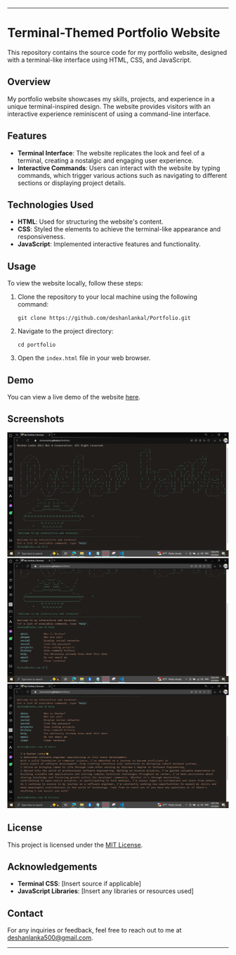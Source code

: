 
---

# Terminal-Themed Portfolio Website

This repository contains the source code for my portfolio website, designed with a terminal-like interface using HTML, CSS, and JavaScript.

## Overview

My portfolio website showcases my skills, projects, and experience in a unique terminal-inspired design. The website provides visitors with an interactive experience reminiscent of using a command-line interface.

## Features

- **Terminal Interface**: The website replicates the look and feel of a terminal, creating a nostalgic and engaging user experience.
- **Interactive Commands**: Users can interact with the website by typing commands, which trigger various actions such as navigating to different sections or displaying project details.

## Technologies Used

- **HTML**: Used for structuring the website's content.
- **CSS**: Styled the elements to achieve the terminal-like appearance and responsiveness.
- **JavaScript**: Implemented interactive features and functionality.

## Usage

To view the website locally, follow these steps:

1. Clone the repository to your local machine using the following command:
   ```
   git clone https://github.com/deshanlankal/Portfolio.git
   ```

2. Navigate to the project directory:
   ```
   cd portfolio
   ```

3. Open the `index.html` file in your web browser.

## Demo

You can view a live demo of the website [here](#).

## Screenshots

![Screenshot 1](screenshots/screenshot1.png)
![Screenshot 2](screenshots/screenshot2.png)
![Screenshot 3](screenshots/screenshot3.png)

## License

This project is licensed under the [MIT License](LICENSE).

## Acknowledgements

- **Terminal CSS**: [Insert source if applicable]
- **JavaScript Libraries**: [Insert any libraries or resources used]

## Contact

For any inquiries or feedback, feel free to reach out to me at [deshanlanka500@gmail.com](mailto:deshanlanka500@gmail.com).

---

